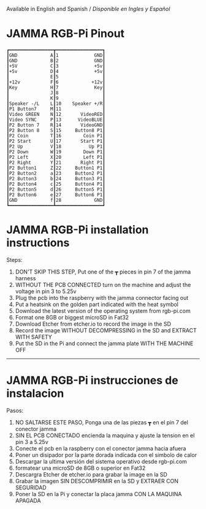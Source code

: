 Available in English and Spanish / *Disponible en Ingles y Español*
# JAMMA RGB-Pi Pinout
    ┏━━━━━━━━━━━━━━━━┳━━━━━━━━━━━━━━━━━┓
    ┃GND            A┃1             GND┃
    ┃GND            B┃2             GND┃
    ┃+5V            C┃3             +5v┃
    ┃+5v            D┃4             +5v┃
    ┃               E┃5                ┃
    ┃+12v           F┃6            +12v┃
    ┃Key            H┃7             Key┃
    ┃               J┃8                ┃
    ┃               K┃9                ┃
    ┃Speaker -/L    L┃10    Speaker +/R┃
    ┃P1 Button7     M┃11               ┃
    ┃Video GREEN    N┃12       VideoRED┃
    ┃Video SYNC     P┃13      VideoBLUE┃
    ┃P2 Button 7    R┃14       VideoGND┃
    ┃P2 Button 8    S┃15     Button8 P1┃
    ┃P2 Coin        T┃16        Coin P1┃
    ┃P2 Start       U┃17       Start P1┃
    ┃P2 Up          V┃18          Up P1┃
    ┃P2 Down        W┃19        Down P1┃
    ┃P2 Left        X┃20        Left P1┃
    ┃P2 Right       Y┃21       Right P1┃
    ┃P2 Button1     Z┃22     Button1 P1┃
    ┃P2 Button2     a┃23     Button2 P1┃
    ┃P2 Button3     b┃24     Button3 P1┃
    ┃P2 Button4     c┃25     Button4 P1┃
    ┃P2 Button5     d┃26     Button5 P1┃
    ┃P2 Button6     e┃27     Button6 P1┃
    ┃GND            f┃28            GND┃
    ┗━━━━━━━━━━━━━━━━┻━━━━━━━━━━━━━━━━━┛
    
# JAMMA RGB-Pi installation instructions

Steps:
1. DON'T SKIP THIS STEP, Put one of the ┳ pieces in pin 7 of the jamma harness
2. WITHOUT THE PCB CONNECTED turn on the machine and adjust the voltage in pin 3 to 5.25v
3. Plug the pcb into the raspberry with the jamma connector facing out
4. Put a heatsink on the golden part indicated with the heat symbol
5. Download the latest version of the operating system from rgb-pi.com
6. Format one 8GB or biggest microSD in Fat32
7. Download Etcher from etcher.io to record the image in the SD
8. Record the image WITHOUT DECOMPRESSING in the SD and EXTRACT WITH SAFETY
9. Put the SD in the Pi and connect the jamma plate WITH THE MACHINE OFF

---------------------------------------------------------------------------------------------------------

# JAMMA RGB-Pi instrucciones de instalacion

Pasos:
1. NO SALTARSE ESTE PASO, Ponga una de las piezas ┳ en el pin 7 del conector jamma
2. SIN EL PCB CONECTADO encienda la maquina y ajuste la tension en el pin 3 a 5.25v
3. Conecte el pcb en la raspberry con el conector jamma hacia afuera
4. Poner un disipador por la parte dorada indicada con el simbolo de calor
5. Descargar la ultima versión del sistema operativo desde rgb-pi.com
6. formatear una microSD de 8GB o superior en Fat32
7. Descargra Etcher de etcher.io para grabar la image en la SD
8. Grabar la imagen SIN DESCOMPRIMIR en la SD y EXTRAER CON SEGURIDAD
9. Poner la SD en la Pi y conectar la placa jamma CON LA MAQUINA APAGADA


    

